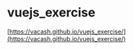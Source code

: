 # vuejs_exercise
[https://vacash.github.io/vuejs_exercise/](https://vacash.github.io/vuejs_exercise/)